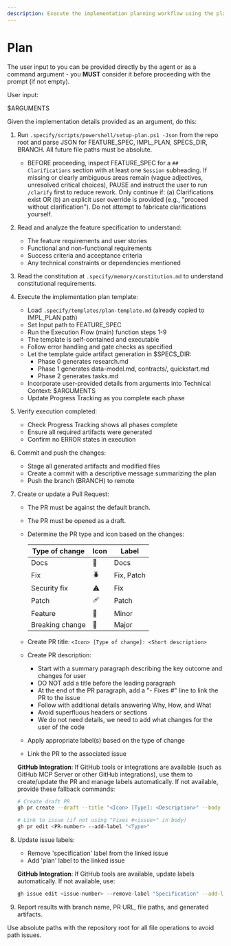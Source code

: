 ```yaml
---
description: Execute the implementation planning workflow using the plan template to generate design artifacts.
---
```


# Plan

The user input to you can be provided directly by the agent or as a command argument - you **MUST** consider it before proceeding with the prompt (if not empty).

User input:

$ARGUMENTS

Given the implementation details provided as an argument, do this:

1. Run `.specify/scripts/powershell/setup-plan.ps1 -Json` from the repo root and parse JSON for FEATURE_SPEC, IMPL_PLAN, SPECS_DIR, BRANCH. All future file paths must be absolute.
   - BEFORE proceeding, inspect FEATURE_SPEC for a `## Clarifications` section with at least one `Session` subheading. If missing or clearly ambiguous areas remain (vague adjectives, unresolved critical choices), PAUSE and instruct the user to run `/clarify` first to reduce rework. Only continue if: (a) Clarifications exist OR (b) an explicit user override is provided (e.g., "proceed without clarification"). Do not attempt to fabricate clarifications yourself.
2. Read and analyze the feature specification to understand:
   - The feature requirements and user stories
   - Functional and non-functional requirements
   - Success criteria and acceptance criteria
   - Any technical constraints or dependencies mentioned

3. Read the constitution at `.specify/memory/constitution.md` to understand constitutional requirements.

4. Execute the implementation plan template:
   - Load `.specify/templates/plan-template.md` (already copied to IMPL_PLAN path)
   - Set Input path to FEATURE_SPEC
   - Run the Execution Flow (main) function steps 1-9
   - The template is self-contained and executable
   - Follow error handling and gate checks as specified
   - Let the template guide artifact generation in $SPECS_DIR:
     * Phase 0 generates research.md
     * Phase 1 generates data-model.md, contracts/, quickstart.md
     * Phase 2 generates tasks.md
   - Incorporate user-provided details from arguments into Technical Context: $ARGUMENTS
   - Update Progress Tracking as you complete each phase

5. Verify execution completed:
   - Check Progress Tracking shows all phases complete
   - Ensure all required artifacts were generated
   - Confirm no ERROR states in execution

6. Commit and push the changes:
   - Stage all generated artifacts and modified files
   - Create a commit with a descriptive message summarizing the plan
   - Push the branch (BRANCH) to remote

7. Create or update a Pull Request:
   - The PR must be against the default branch.
   - The PR must be opened as a draft.
   - Determine the PR type and icon based on the changes:

     | Type of change | Icon | Label |
     |-|-|-|
     | Docs | 📖 | Docs |
     | Fix | 🪲 | Fix, Patch |
     | Security fix | ⚠️ | Fix |
     | Patch | 🩹 | Patch |
     | Feature | 🚀 | Minor |
     | Breaking change | 🌟 | Major |

   - Create PR title: `<Icon> [Type of change]: <Short description>`
   - Create PR description:
     * Start with a summary paragraph describing the key outcome and changes for user
     * DO NOT add a title before the leading paragraph
     * At the end of the PR paragraph, add a "- Fixes #<issue-number>" line to link the PR to the issue
     * Follow with additional details answering Why, How, and What
     * Avoid superfluous headers or sections
     * We do not need details, we need to add what changes for the user of the code
   - Apply appropriate label(s) based on the type of change
   - Link the PR to the associated issue

   **GitHub Integration**: If GitHub tools or integrations are available (such as GitHub MCP Server or other GitHub integrations), use them to create/update the PR and manage labels automatically. If not available, provide these fallback commands:
   ```bash
   # Create draft PR
   gh pr create --draft --title "<Icon> [Type]: <Description>" --body "<PR description>" --label "<Type>"
   
   # Link to issue (if not using "Fixes #<issue>" in body)
   gh pr edit <PR-number> --add-label "<Type>"
   ```

8. Update issue labels:
   - Remove 'specification' label from the linked issue
   - Add 'plan' label to the linked issue

   **GitHub Integration**: If GitHub tools are available, update labels automatically. If not available, use:
   ```bash
   gh issue edit <issue-number> --remove-label "Specification" --add-label "Plan"
   ```

9. Report results with branch name, PR URL, file paths, and generated artifacts.

Use absolute paths with the repository root for all file operations to avoid path issues.
